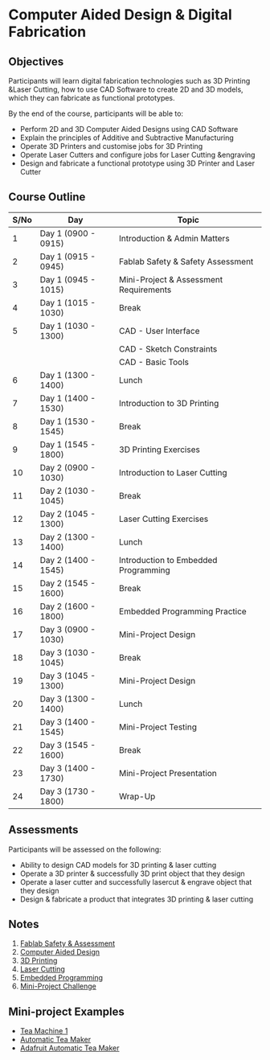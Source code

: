# Computer Aided Design & Digital Fabrication
## Objectives
Participants will learn digital fabrication technologies such as 3D Printing &Laser Cutting, how to use CAD Software to create 2D and 3D models, which they can fabricate as functional prototypes.

By the end of the course, participants will be able to:
- Perform 2D and 3D Computer Aided Designs using CAD Software
- Explain the principles of Additive and Subtractive Manufacturing
- Operate 3D Printers and customise jobs for 3D Printing
- Operate Laser Cutters and configure jobs for Laser Cutting &engraving
- Design and fabricate a functional prototype using 3D Printer and Laser Cutter

## Course Outline

|S/No |Day |Topic |
|-----|-----|------------|
| 1	|Day 1 (0900 - 0915) |Introduction & Admin Matters |
| 2	|Day 1 (0915 - 0945) |Fablab Safety & Safety Assessment |
| 3 |Day 1 (0945 - 1015) |Mini-Project & Assessment Requirements |
| 4 |Day 1 (1015 - 1030) |Break |
| 5 | Day 1 (1030 - 1300) |CAD - User Interface |
|   |                     |CAD - Sketch Constraints |
|   |                     |CAD - Basic Tools |
| 6 |Day 1 (1300 - 1400) |Lunch |
| 7 |Day 1 (1400 - 1530) |Introduction to 3D Printing |
| 8 |Day 1 (1530 - 1545) |Break |
| 9 |Day 1 (1545 - 1800) |3D Printing Exercises |
|10 |Day 2 (0900 - 1030) |Introduction to Laser Cutting |
|11 |Day 2 (1030 - 1045) |Break |
|12 |Day 2 (1045 - 1300) |Laser Cutting Exercises |
|13 |Day 2 (1300 - 1400) |Lunch |
|14 |Day 2 (1400 - 1545) |Introduction to Embedded Programming |
|15 |Day 2 (1545 - 1600) |Break |
|16 |Day 2 (1600 - 1800) |Embedded Programming Practice |
|17 |Day 3 (0900 - 1030) |Mini-Project Design|
|18 |Day 3 (1030 - 1045) |Break |
|19 |Day 3 (1045 - 1300) |Mini-Project Design |
|20 |Day 3 (1300 - 1400) |Lunch |
|21 |Day 3 (1400 - 1545) |Mini-Project Testing |
|22 |Day 3 (1545 - 1600) |Break |
|23 |Day 3 (1400 - 1730) |Mini-Project Presentation |
|24 |Day 3 (1730 - 1800) |Wrap-Up |

## Assessments
Participants will be assessed on the following:
- Ability to design CAD models for 3D printing & laser cutting
- Operate a 3D printer & successfully 3D print object that they design
- Operate a laser cutter and successfully lasercut & engrave object that they design
- Design & fabricate a product that integrates 3D printing & laser cutting
 
## Notes
1. [Fablab Safety & Assessment](https://splms.polite.edu.sg/d2l/le/lessons/94979/units/3648017)
2. [Computer Aided Design](files/02-cad.md)
3. [3D Printing](files/03-3dprint.md)
4. [Laser Cutting](files/04-lasercutting.md)
5. [Embedded Programming](files/05-arduino.md)
6. [Mini-Project Challenge](files/mini-project.pdf)

## Mini-project Examples
- [Tea Machine 1](https://eamdesigns.com/tea-machine-pt1-arduino-based-prototyping)
- [Automatic Tea Maker](https://www.instructables.com/Automatic-Tea-Maker/)
- [Adafruit Automatic Tea Maker](https://blog.adafruit.com/2015/01/12/create-your-own-automated-tea-maker-with-arduino/)
